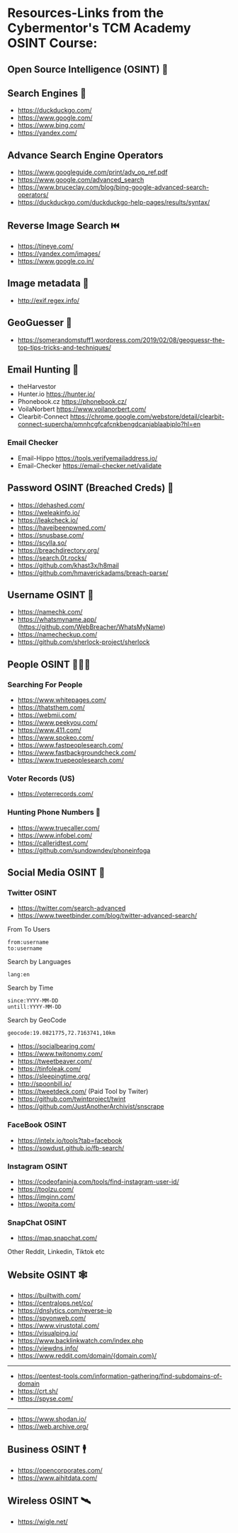 
# Resources-Links from the Cybermentor's TCM Academy OSINT Course:

## Open Source Intelligence (OSINT) 👀


## Search Engines 🔎
- https://duckduckgo.com/
- https://www.google.com/
- https://www.bing.com/
- https://yandex.com/

## Advance Search Engine Operators
- https://www.googleguide.com/print/adv_op_ref.pdf
- https://www.google.com/advanced_search
- https://www.bruceclay.com/blog/bing-google-advanced-search-operators/
- https://duckduckgo.com/duckduckgo-help-pages/results/syntax/

## Reverse Image Search ⏮️
- https://tineye.com/
- https://yandex.com/images/
- https://www.google.co.in/

## Image metadata 📸
- http://exif.regex.info/

## GeoGuesser 📡
- https://somerandomstuff1.wordpress.com/2019/02/08/geoguessr-the-top-tips-tricks-and-techniques/

## Email Hunting 📧
- theHarvestor
- Hunter.io
https://hunter.io/
- Phonebook.cz
https://phonebook.cz/
- VoilaNorbert
https://www.voilanorbert.com/
- Clearbit-Connect
https://chrome.google.com/webstore/detail/clearbit-connect-supercha/pmnhcgfcafcnkbengdcanjablaabjplo?hl=en

### Email Checker
- Email-Hippo
https://tools.verifyemailaddress.io/
- Email-Checker
https://email-checker.net/validate

## Password OSINT (Breached Creds) 🔏
- https://dehashed.com/
- https://weleakinfo.io/
- https://leakcheck.io/
- https://haveibeenpwned.com/
- https://snusbase.com/
- https://scylla.so/
- https://breachdirectory.org/
- https://search.0t.rocks/
- https://github.com/khast3x/h8mail
- https://github.com/hmaverickadams/breach-parse/

## Username OSINT 🎡
- https://namechk.com/
- https://whatsmyname.app/ (https://github.com/WebBreacher/WhatsMyName)
- https://namecheckup.com/
- https://github.com/sherlock-project/sherlock

## People OSINT 🧑‍🤝‍🧑

### Searching For People
- https://www.whitepages.com/
- https://thatsthem.com/
- https://webmii.com/
- https://www.peekyou.com/
- https://www.411.com/
- https://www.spokeo.com/
- https://www.fastpeoplesearch.com/
- https://www.fastbackgroundcheck.com/
- https://www.truepeoplesearch.com/

### Voter Records (US)
- https://voterrecords.com/

### Hunting Phone Numbers 📱
- https://www.truecaller.com/
- https://www.infobel.com/
- https://calleridtest.com/
- https://github.com/sundowndev/phoneinfoga

## Social Media OSINT 🥳

### Twitter OSINT
- https://twitter.com/search-advanced
- https://www.tweetbinder.com/blog/twitter-advanced-search/

From To Users
```
from:username
to:username
```
Search by Languages
```
lang:en
```
Search by Time
```
since:YYYY-MM-DD
untill:YYYY-MM-DD
```
Search by GeoCode
```
geocode:19.0821775,72.7163741,10km
```

- https://socialbearing.com/
- https://www.twitonomy.com/
- https://tweetbeaver.com/
- https://tinfoleak.com/
- https://sleepingtime.org/
- http://spoonbill.io/
- https://tweetdeck.com/ (Paid Tool by Twiter)
- https://github.com/twintproject/twint
- https://github.com/JustAnotherArchivist/snscrape

### FaceBook OSINT
- https://intelx.io/tools?tab=facebook
- https://sowdust.github.io/fb-search/

### Instagram OSINT
- https://codeofaninja.com/tools/find-instagram-user-id/
- https://toolzu.com/
- https://imginn.com/
- https://wopita.com/

### SnapChat OSINT
- https://map.snapchat.com/

Other Reddit, Linkedin, Tiktok etc


## Website OSINT 🕸️

- https://builtwith.com/
- https://centralops.net/co/
- https://dnslytics.com/reverse-ip
- https://spyonweb.com/
- https://www.virustotal.com/
- https://visualping.io/
- https://www.backlinkwatch.com/index.php
- https://viewdns.info/
- https://www.reddit.com/domain/{domain.com}/
- -------------------------------------------------------------------------
- https://pentest-tools.com/information-gathering/find-subdomains-of-domain
- https://crt.sh/
- https://spyse.com/
- - -------------------------------------------------------------------------
- https://www.shodan.io/
- https://web.archive.org/


## Business OSINT 🕴️

- https://opencorporates.com/
- https://www.aihitdata.com/

## Wireless OSINT 🛰️

- https://wigle.net/
